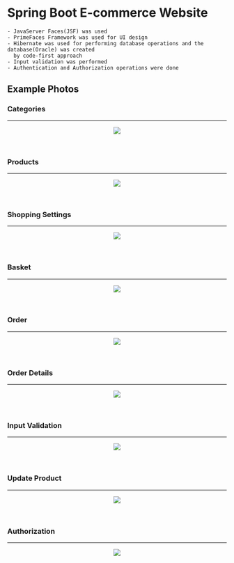 # Spring Boot E-commerce Website

    - JavaServer Faces(JSF) was used
    - PrimeFaces Framework was used for UI design
    - Hibernate was used for performing database operations and the database(Oracle) was created
      by code-first approach
    - Input validation was performed
    - Authentication and Authorization operations were done

  ## Example Photos       
        
  
  ### Categories
  --------------------------------
  
<p align="center">
<img src="https://user-images.githubusercontent.com/72643454/194771485-254f0129-6f79-4412-bc16-e41ebbb732af.png">
</p>      

</br>

  ### Products
  --------------------------------

<p align="center">
<img src="https://user-images.githubusercontent.com/72643454/194771490-a6739fcf-194a-41fc-ae3a-5460c3973d53.png">
</p>

</br>

  ### Shopping Settings
  --------------------------------

<p align="center">
<img src="https://user-images.githubusercontent.com/72643454/194771495-259cbeb1-8891-48a8-b03f-a955f84e3179.png">
</p>

</br>

  ### Basket
  --------------------------------

<p align="center">
<img src="https://user-images.githubusercontent.com/72643454/194771500-4e75fd23-34a1-4d09-b4f9-aa7f8761e929.png">
</p>

</br>

  ### Order
  --------------------------------

<p align="center">
<img src="https://user-images.githubusercontent.com/72643454/194771503-6c7e68d6-fcf8-403e-9184-a599e120b851.png">
</p>

</br>

  ### Order Details
  --------------------------------

<p align="center">
<img src="https://user-images.githubusercontent.com/72643454/194771509-0e9d9799-c277-49da-9a5e-201b5bcb25b5.png">
</p>

</br>

  ### Input Validation
  --------------------------------

<p align="center">
<img src="https://user-images.githubusercontent.com/72643454/194771511-dac02ffd-0816-4461-892c-993ed7f91e3d.png">
</p>

</br>

  ### Update Product
  --------------------------------

<p align="center">
<img src="https://user-images.githubusercontent.com/72643454/194771514-ffa88446-f953-4f04-a300-ec33d72cf23d.png">
</p>

</br>

  ### Authorization
  --------------------------------

<p align="center">
<img src="https://user-images.githubusercontent.com/72643454/194772276-0051f447-6e77-4cb0-9991-6aefd104e5c6.png">
</p>

